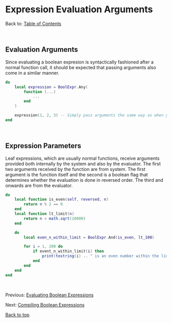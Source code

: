 # Expression Evaluation Arguments

Back to: [Table of Contents](index.md)

<br/>

## Evaluation Arguments

Since evaluating a boolean expresion is syntactically fashioned after a normal function call, it should be expected that passing arguments also come in a similar manner.

```Lua
do
    local expression = BoolExpr.Any(
        function (...)
            ...
        end
    )

    expression(1, 2, 3) -- Simply pass arguments the same way as when you are calling a function
end
```

<br/>

## Expression Parameters

Leaf expressions, which are usually normal functions, receive arguments provided both internally by the system and also by the evaluator. The first two arguments received by the function are from system. The first argument is the function itself and the second is a boolean flag that determines whether the evaluation is done in reversed order. The third and onwards are from the evaluator.

```Lua
do
    local function is_even(self, reversed, n)
        return n % 2 == 0
    end
    local function lt_limit(n)
        return n < math.sqrt(10000)
    end

    do
        local even_n_within_limit = BoolExpr.And(is_even, lt_100)

        for i = 1, 200 do
            if event_n_within_limit(i) then
                print(tostring(i) .. " is an even number within the limit")
            end
        end
    end
end
```

<br/>

Previous: [Evaluating Boolean Expressions](3_evaluating-boolean-expressions)

Next: [Compiling Boolean Expressions](5_compiling-boolean-expressions)

[Back to top](#expression-evaluation-arguments)
